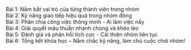 Bài 1: Nắm bắt vai trò của từng thành viên trong nhóm  
Bài 2: Kỹ năng giao tiếp hiệu quả trong nhóm đông  
Bài 3: Phân chia công việc thông minh - Ai làm việc nấy  
Bài 4: Giải quyết mâu thuẫn nhanh chóng và khéo léo  
Bài 5: Đánh giá và phản hồi tích cực - Cải thiện nhóm liên tục  
Bài 6: Tổng kết khóa học – Nắm chắc kỹ năng, làm chủ cuộc chơi nhóm!